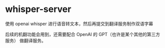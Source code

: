 # whisper-server
使用 openai whisper 进行语音转文本，然后再提交到翻译服务制作双语字幕

后续的机翻功能会用到，还需要配合 OpenAI 的 GPT（也许是某个其他的第三方服务） 做翻译服务。
